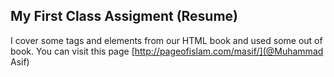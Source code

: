 ## My First Class Assigment (Resume)
I cover some tags and elements from our HTML book and used some out of book.
You can visit this page [http://pageofislam.com/masif/](@Muhammad Asif)

